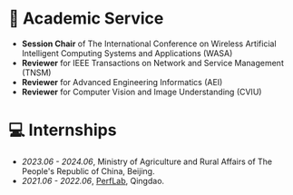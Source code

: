 
# 💬 Academic Service
- **Session Chair** of The International Conference on Wireless Artificial Intelligent Computing Systems and Applications (WASA)
- **Reviewer** for IEEE Transactions on Network and Service Management (TNSM)
- **Reviewer** for Advanced Engineering Informatics (AEI)
- **Reviewer** for Computer Vision and Image Understanding (CVIU)

# 💻 Internships
- *2023.06 - 2024.06*, Ministry of Agriculture and Rural Affairs of The People's Republic of China, Beijing.
- *2021.06 - 2022.06*, [PerfLab](https://www.perfxlab.cn/), Qingdao.
